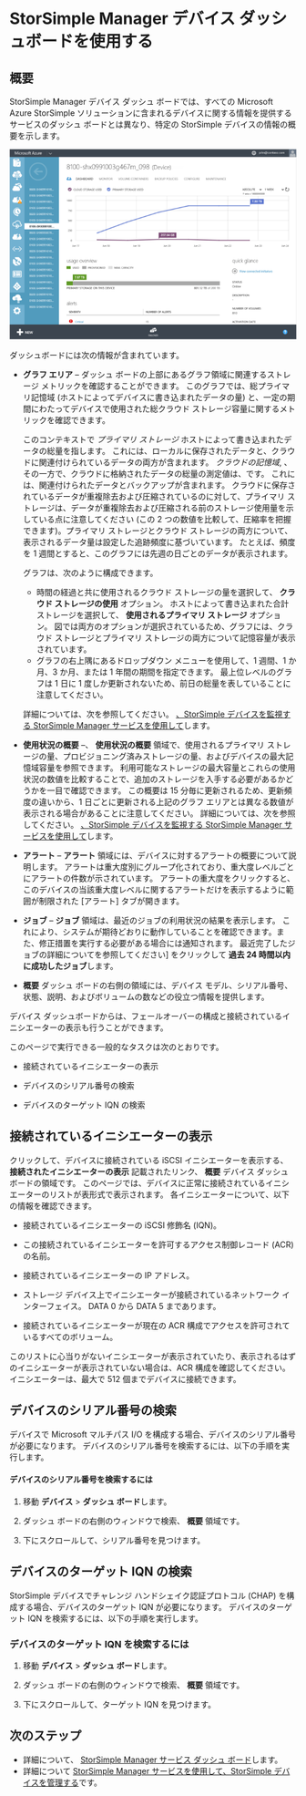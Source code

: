<properties 
   pageTitle="StorSimple Manager デバイスのダッシュボードを使用する | Microsoft Azure"
   description="StorSimple Manager サービスのデバイス ダッシュボードについて説明します。また、このダッシュボードを使用して、ストレージ メトリックおよび接続されているイニシエーターを表示し、シリアル番号と IQN を検索する方法についても説明します。"
   services="storsimple"
   documentationCenter="NA"
   authors="alkohli"
   manager="carolz"
   editor="" />
<tags 
   ms.service="storsimple"
   ms.devlang="NA"
   ms.topic="article"
   ms.tgt_pltfrm="NA"
   ms.workload="TBD"
   ms.date="09/15/2015"
   ms.author="alkohli" />

# StorSimple Manager デバイス ダッシュボードを使用する

## 概要

StorSimple Manager デバイス ダッシュ ボードでは、すべての Microsoft Azure StorSimple ソリューションに含まれるデバイスに関する情報を提供するサービスのダッシュ ボードとは異なり、特定の StorSimple デバイスの情報の概要を示します。

![デバイス ダッシュボードのページ](./media/storsimple-device-dashboard/HCS_DeviceDashboardPage.png)

ダッシュボードには次の情報が含まれています。

- **グラフ エリア** – ダッシュ ボードの上部にあるグラフ領域に関連するストレージ メトリックを確認することができます。 このグラフでは、総プライマリ記憶域 (ホストによってデバイスに書き込まれたデータの量) と、一定の期間にわたってデバイスで使用された総クラウド ストレージ容量に関するメトリックを確認できます。

     このコンテキストで *プライマリ ストレージ* ホストによって書き込まれたデータの総量を指します。 これには、ローカルに保存されたデータと、クラウドに関連付けられているデータの両方が含まれます。 *クラウドの記憶域*, 、その一方で、クラウドに格納されたデータの総量の測定値は、です。 これには、関連付けられたデータとバックアップが含まれます。 クラウドに保存されているデータが重複除去および圧縮されているのに対して、プライマリ ストレージは、データが重複除去および圧縮される前のストレージ使用量を示している点に注意してください  (この 2 つの数値を比較して、圧縮率を把握できます)。プライマリ ストレージとクラウド ストレージの両方について、表示されるデータ量は設定した追跡頻度に基づいています。 たとえば、頻度を 1 週間とすると、このグラフには先週の日ごとのデータが表示されます。
 
     グラフは、次のように構成できます。

     - 時間の経過と共に使用されるクラウド ストレージの量を選択して、 **クラウド ストレージの使用** オプション。 ホストによって書き込まれた合計ストレージを選択して、 **使用されるプライマリ ストレージ** オプション。 図では両方のオプションが選択されているため、グラフには、クラウド ストレージとプライマリ ストレージの両方について記憶容量が表示されています。 
     - グラフの右上隅にあるドロップダウン メニューを使用して、1 週間、1 か月、3 か月、または 1 年間の期間を指定できます。 最上位レベルのグラフは 1 日に 1 度しか更新されないため、前日の総量を表していることに注意してください。

     詳細については、次を参照してください。 [、StorSimple デバイスを監視する StorSimple Manager サービスを使用して](storsimple-monitor-device.md)します。

- **使用状況の概要** –、 **使用状況の概要** 領域で、使用されるプライマリ ストレージの量、プロビジョニング済みストレージの量、およびデバイスの最大記憶域容量を参照できます。 利用可能なストレージの最大容量とこれらの使用状況の数値を比較することで、追加のストレージを入手する必要があるかどうかを一目で確認できます。 この概要は 15 分毎に更新されるため、更新頻度の違いから、1 日ごとに更新される上記のグラフ エリアとは異なる数値が表示される場合があることに注意してください。 詳細については、次を参照してください。 [、StorSimple デバイスを監視する StorSimple Manager サービスを使用して](storsimple-monitor-device.md)します。


- **アラート** – **アラート** 領域には、デバイスに対するアラートの概要について説明します。 アラートは重大度別にグループ化されており、重大度レベルごとにアラートの件数が示されています。 アラートの重大度をクリックすると、このデバイスの当該重大度レベルに関するアラートだけを表示するように範囲が制限された [アラート] タブが開きます。

- **ジョブ** – **ジョブ** 領域は、最近のジョブの利用状況の結果を表示します。 これにより、システムが期待どおりに動作していることを確認できます。また、修正措置を実行する必要がある場合には通知されます。 最近完了したジョブの詳細についてを参照してください] をクリックして **過去 24 時間以内に成功したジョブ**します。

-  **概要** ダッシュ ボードの右側の領域には、デバイス モデル、シリアル番号、状態、説明、およびボリュームの数などの役立つ情報を提供します。

デバイス ダッシュボードからは、フェールオーバーの構成と接続されているイニシエーターの表示も行うことができます。

このページで実行できる一般的なタスクは次のとおりです。

- 接続されているイニシエーターの表示

- デバイスのシリアル番号の検索

- デバイスのターゲット IQN の検索

## 接続されているイニシエーターの表示

クリックして、デバイスに接続されている iSCSI イニシエーターを表示する、 **接続されたイニシエーターの表示** 記載されたリンク、 **概要** デバイス ダッシュ ボードの領域です。 このページでは、デバイスに正常に接続されているイニシエーターのリストが表形式で表示されます。 各イニシエーターについて、以下の情報を確認できます。

- 接続されているイニシエーターの iSCSI 修飾名 (IQN)。

- この接続されているイニシエーターを許可するアクセス制御レコード (ACR) の名前。

- 接続されているイニシエーターの IP アドレス。

- ストレージ デバイス上でイニシエーターが接続されているネットワーク インターフェイス。 DATA 0 から DATA 5 まであります。

- 接続されているイニシエーターが現在の ACR 構成でアクセスを許可されているすべてのボリューム。

このリストに心当りがないイニシエーターが表示されていたり、表示されるはずのイニシエーターが表示されていない場合は、ACR 構成を確認してください。 イニシエーターは、最大で 512 個までデバイスに接続できます。

## デバイスのシリアル番号の検索

デバイスで Microsoft マルチパス I/O を構成する場合、デバイスのシリアル番号が必要になります。 デバイスのシリアル番号を検索するには、以下の手順を実行します。

#### デバイスのシリアル番号を検索するには

1. 移動 **デバイス** > **ダッシュ ボード**します。

2. ダッシュ ボードの右側のウィンドウで検索、 **概要** 領域です。

3. 下にスクロールして、シリアル番号を見つけます。

## デバイスのターゲット IQN の検索

StorSimple デバイスでチャレンジ ハンドシェイク認証プロトコル (CHAP) を構成する場合、デバイスのターゲット IQN が必要になります。 デバイスのターゲット IQN を検索するには、以下の手順を実行します。

### デバイスのターゲット IQN を検索するには

1. 移動 **デバイス** > **ダッシュ ボード**します。

1. ダッシュ ボードの右側のウィンドウで検索、 **概要** 領域です。

1. 下にスクロールして、ターゲット IQN を見つけます。

## 次のステップ

- 詳細について、 [StorSimple Manager サービス ダッシュ ボード](storsimple-service-dashboard.md)します。
- 詳細について [StorSimple Manager サービスを使用して、StorSimple デバイスを管理する](storsimple-manager-service-administration.md)です。

